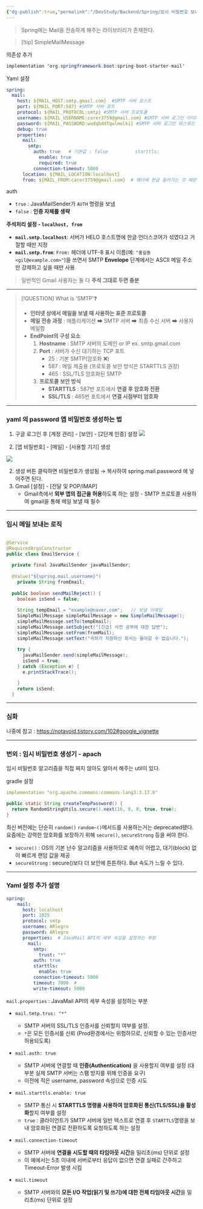 ```yaml
---
{"dg-publish":true,"permalink":"/DevStudy/Backend/Spring/임시 비밀번호 보내기/","noteIcon":"","created":"2025-06-30T23:27:14.939+09:00","updated":"2025-07-13T21:33:21.283+09:00"}
---
```




> Spring에는 Mail을 전송하게 해주는 라이브러리가 존재한다.

>[!tip] SimpleMailMessage

의존성 추가 
```java 
implementation 'org.springframework.boot:spring-boot-starter-mail' 
```

Yaml 설정
```yaml
spring:  
  mail:  
    host: ${MAIL_HOST:smtp.gmail.com}  #SMTP 서버 호스트  
    port: ${MAIL_PORT:587} #SMTP 서버 포트  
    protocol: ${MAIL_PROTOCOL:smtp} #SMTP 서버 프로토폴  
    username: ${MAIL_USERNAME:carer3759@gmail.com} #SMTP 서버 로그인 아이디  
    password: ${MAIL_PASSWORD:wudqbddfqwlmelki} #SMTP 서버 로그인 파스워드 - 앱 비밀번호!!!  
    debug: true  
    properties:  
      mail:  
        smtp:  
          auth: true   # 기본값 : false          starttls:  
            enable: true  
            required: true  
          connection-timeout: 5000
      location: ${MAIL_LOCATION:localhost}  
      from: ${MAIL_FROM:carer3759@gmail.com}  # 헤더에 한글 들어가는 것 때문
```


auth
- `true` : JavaMailSender가 `AUTH` 명령을 보냄
- `false` : **인증 자체를 생략**


**주석처리 설정 - `localhost, from`**
- **`mail.smtp.localhost`**: 서버가 HELO 호스트명에 한글·언더스코어가 섞였다고 거절할 때만 지정
- **`mail.smtp.from`**: `From:` 헤더에 UTF-8 표시 이름(예: `"홍길동 <gil@example.com>"`)을 쓰면서 SMTP **Envelope** 단계에서는 ASCII 메일 주소만 강제하고 싶을 때만 사용
    

> 일반적인 Gmail 사용자는 둘 다 **주석 그대로 두면 충분**

---
>[!QUESTION] What is 'SMTP'❓
>- **인터넷 상에서 메일을 보낼 때 사용하는 표준 프로토콜** 
>- **메일 전송 과정** : 애플리케이션 ➡ SMTP 서버 ➡ 최종 수신 서버 ➡ 사용자메일함
>- **EndPoint의 구성 요소** 
>	1. **Hostname** : SMTP 서버의 도메인 or IP  ex. smtp.gmail.com
>	2. **Port** : 서버가 수신 대기하는 TCP 포트 
>		- 25 : 기본 SMTP(암호화 ❌)
>		- 587 : 메일 제출용 (프로토콜 보안 방식은 STARTTLS 권장)
>		- 465 : SSL/TLS 암호화된 SMTP 
>	3. **프로토콜 보안 방식** 
>		- **STARTTLS** : 587번 포트에서 **연결 후 암호화 전환**
>		- **SSL/TLS** : 465번 포트에서 **연결 시점부터 암호화** 


---
### yaml 의 password 앱 비밀번호 생성하는 법 


1. 구글 로그인 후 [계정 관리] - [보안] - [2단계 인증] 설정
![](https://velog.velcdn.com/images/jwjley/post/ed6b798d-72d5-4e25-a592-0636b399b1e8/image.png)

2. [앱 비밀번호] - [메일] - [사용할 기기] 생성

![](https://velog.velcdn.com/images/jwjley/post/9ccf2192-af90-4908-819c-6dec587a8d95/image.png)

2. 생성 버튼 클릭하면 비밀번호가 생성됨 → 복사하여 spring.mail.password 에 넣어주면 된다.
3. Gmail [설정] - [전달 및 POP/IMAP]
	- Gmail측에서 **외부 앱의 접근을 허용**하도록 하는 설정 - SMTP 프로토콜 사용하여 gmail을 통해 메일 보낼 때 필수

---
### 임시 메일 보내는 로직 

```java 
  
@Service  
@RequiredArgsConstructor  
public class EmailService {  
  
  private final JavaMailSender javaMailSender;  
  
  @Value("${spring.mail.username}")  
	private String fromEmail;
  
  public boolean sendMailReject() {  
    boolean isSend = false;  
  
    String tempEmail = "example@naver.com";   // 보낼 이메일
    SimpleMailMessage simpleMailMessage = new SimpleMailMessage();  
    simpleMailMessage.setTo(tempEmail);  
    simpleMailMessage.setSubject("[긴급] 사전 공부에 대한 답변");  
    simpleMailMessage.setFrom(fromMail); 
    simpleMailMessage.setText("귀하가 지원하신 회사는 들어갈 수 없습니다.");  
  
    try {  
      javaMailSender.send(simpleMailMessage);  
      isSend = true;  
    } catch (Exception e) {  
      e.printStackTrace();  

    }  
    return isSend;  
  }
```

---
### 심화 
나중에 참고 : https://notavoid.tistory.com/102#google_vignette


---
### 번외 : 임시 비밀번호 생성기 - apach 

임시 비밀번호 알고리즘을 직접 짜지 않아도 알아서 해주는 util이 있다.

gradle 설정
```yaml
implementation "org.apache.commons:commons-lang3:3.17.0"
```

```java
public static String createTempPassword() {  
  return RandomStringUtils.secure().next(16, 0, 0, true, true);  
}
```

최신 버전에는 단순히 `random()` `random~()`메서드를 사용하는거는 deprecated됐다.
요즘에는 강력한 암호화를 보장하기 위해 `secure()`, `secureStrong` 등을 써야 한다. 

- `secure()` : OS의 기본 난수 알고리즘을 사용하므로 예측이 어렵고, 대기(block) 없이 빠르게 랜덤 값을 제공
- `secureStrong` : secure()보다 더 보안에 튼튼하다. But 속도가 느릴 수 있다.

---
### Yaml 설정 추가 설명 


```yaml
spring:
	mail:  
	  host: localhost  
	  port: 1025  
	  protocol: smtp  
	  username: ARlegro  
	  password: ARlegro  
	  properties:  # JavaMail API의 세부 속성을 설정하는 부분
	    mail:  
	      smtp:  
	        trust: "*"  
	      auth: true  
	      starttls:  
	        enable: true  
	      connection-timeout: 5000  
	      timeout: 7000  # 
	      write-timeout: 5000
```

`mail.properties` : JavaMail API의 세부 속성을 설정하는 부분 
- `mail.tmtp.trus: "*"` 
	- SMTP 서버의 SSL/TLS 인증서를 신뢰할지 여부를 설정. 
	- `*`은 모든 인증서를 신뢰 (Prod환경에서는 위험하므로, 신뢰할 수 있는 인증서만 허용되도록)
	  
- `mail.auth: true` 
	- SMTP 서버에 연결할 때 **인증(Authentication)** 을 사용할지 여부를 설정 (대부분 실제 SMTP 서버는 스팸 방지를 위해 인증을 요구)
	- 이전에 적은 username, password 속성으로 인증 시도 
	  
- `mail.starttls.enable: true`
	- SMTP 통신 시 **STARTTLS 명령을 사용하여 암호화된 통신(TLS/SSL)을 활성화**할지 여부를 설정
	- `true` : 클라이언트가 SMTP 서버에 일반 텍스트로 연결 후 `STARTTLS`명령을 보내 암호화된 연결로 전환하도록 요청하도록 하는 설정 

- `mail.connection-timeout`
	- SMTP 서버에 **연결을 시도할 때의 타임아웃 시간**을 밀리초(ms) 단위로 설정
	- 이 예에서는 5초 이내에 서버로부터 응답이 없으면 연결 실패로 간주하고 Timeout-Error 발생 시킴 
	  
- `mail.timeout`
	- SMTP 서버와의 **모든 I/O 작업(읽기 및 쓰기)에 대한 전체 타임아웃 시간**을 밀리초(ms) 단위로 설정


